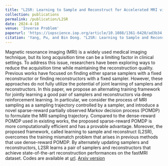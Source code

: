```yaml
---
title: "L2SR: Learning to Sample and Reconstruct for Accelerated MRI via Reinforcement Learning"
collection: publications
permalink: /publication/L2SR
date: 2024-4-18
venue: 'Inverse Problem'
paperurl: 'https://iopscience.iop.org/article/10.1088/1361-6420/ad3b34'
citation: 'Yang, Pu, and Bin Dong. "L2SR: Learning to Sample and Reconstruct for accelerated MRI via reinforcement learning." Inverse Problems (2024).'
---
```


Magnetic resonance imaging (MRI) is a widely used medical imaging technique, but its long acquisition time can be a limiting factor in clinical settings. To address this issue, researchers have been exploring ways to reduce the acquisition time while maintaining the reconstruction quality. Previous works have focused on finding either sparse samplers with a fixed reconstructor or finding reconstructors with a fixed sampler. However, these approaches do not fully utilize the potential of joint learning of samplers and reconstructors. In this paper, we propose an alternating training framework for jointly learning a good pair of samplers and reconstructors via deep reinforcement learning. In particular, we consider the process of MRI sampling as a sampling trajectory controlled by a sampler, and introduce a novel sparse-reward partially observed Markov decision process (POMDP) to formulate the MRI sampling trajectory. Compared to the dense-reward POMDP used in existing works, the proposed sparse-reward POMDP is more computationally efficient and has a provable advantage. Moreover, the proposed framework, called learning to sample and reconstruct (L2SR), overcomes the training mismatch problem that arises in previous methods that use dense-reward POMDP. By alternately updating samplers and reconstructors, L2SR learns a pair of samplers and reconstructors that achieve state-of-the-art reconstruction performances on the fastMRI dataset. Codes are available at [url](https://github.com/yangpuPKU/L2SR-Learning-to-Sample-and-Reconstruct).
[Arxiv version](https://arxiv.org/abs/2212.02190)
